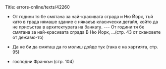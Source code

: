 Title: errors-online/texts/42260

* От години тя бе смятана за най-красивата сграда и Ню Йорк, тъй като в града нямаше здание с някакъв класически детайл, който да не присъства в архитектурата на банката. --- От години тя бе смятана за най-красивата сграда В Ню Йорк, ...(стр. 43 от скановете от дежавю-то)

* Да не би да смяташ да го молиш дойде тук (така е на хартията, стр. 95)

* господни Франкън (стр. 104)
